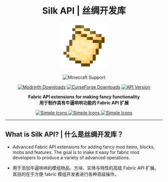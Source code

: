 <!--suppress HtmlDeprecatedAttribute, CheckImageSize -->
<div align="center">

# Silk API | 丝绸开发库

<img src="img/icon.png" alt="Logo" width="150" height="150" />

![Minecraft Support](https://img.shields.io/badge/SUPPORT_FOR_MC-1.20_~_1.20.4-52A535.svg?style=for-the-badge)

[![Modrinth Downloads](https://img.shields.io/modrinth/dt/3je4UK0t?style=flat-square&logo=modrinth&color=66D676)](https://modrinth.com/mod/silk-api)
[![CurseForge Downloads](https://img.shields.io/curseforge/dt/902155?style=flat-square&logo=curseforge&color=E06D44)](https://www.curseforge.com/minecraft/mc-mods/silk-api)
[![API Version](https://img.shields.io/modrinth/v/3je4UK0t?style=flat-square&logo=github&color=FFFFFF)](https://github.com/Silk-MC/Silk-API)

**Fabric API extensions for making fancy functionality**  
**用于制作具有牛逼哄哄功能的 Fabric API 扩展**

<a href="https://github.com/Silk-MC/Silk-API/wiki">
<img src="https://cdn.simpleicons.org/wikipedia/FFFFFF" alt="Simple Icons" width=64>
</a>
<a href="https://discord.com/invite/ZJuQyH2RBz">
<img src="https://cdn.simpleicons.org/discord" alt="Simple Icons" width=64>
</a>
<a href="https://www.patreon.com/GameGeek_Saikel">
<img src="https://cdn.simpleicons.org/patreon/FFFFFF" alt="Simple Icons" width=64>
</a>

</div>

---

## What is Silk API? | 什么是丝绸开发库？

- Advanced Fabric API extensions for adding fancy mod items, blocks, mobs and features. The goal is to make it easy for fabric mod developers to produce a variety
of advanced operations.

- 用于添加牛逼哄哄的模组物品、方块、实体与特性的高级 Fabric API 扩展。其目的在于方便 fabric 模组开发者进行各种高级操作。